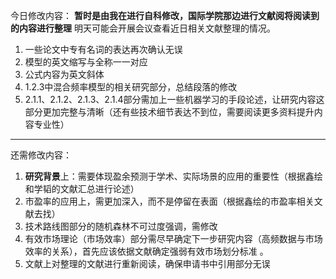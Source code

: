 今日修改内容：
**暂时是由我在进行自科修改，国际学院那边进行文献阅将阅读到的内容进行整理**
明天可能会开展会议查看近日相关文献整理的情况。

1. 一些论文中专有名词的表达再次确认无误
2.  模型的英文缩写与全称一一对应
3. 公式内容为英文斜体
4. 1.2.3中混合频率模型的相关研究部分，总结段落的修改
5. 2.1.1、2.1.2、2.1.3、2.1.4部分需加上一些机器学习的手段论述，让研究内容这部分更加完整与清晰（还有些技术细节表达不到位，需要阅读更多资料提升内容专业性）

---
还需修改内容：
1. **研究背景**上：需要体现盈余预测于学术、实际场景的应用的重要性（根据鑫绘和学韬的文献汇总进行论述）
3. 市盈率的应用上，需更加深入，而不是停留在表面（根据鑫绘的市盈率相关文献去找）
4. 技术路线图部分的随机森林不可过度强调，需修改
5. 有效市场理论（市场效率）部分需尽早确定下一步研究内容（高频数据与市场效率的关系），首先应该依据文献确定强弱有效市场划分标准 。
6. 文献上对整理的文献进行重新阅读，确保申请书中引用部分无误
